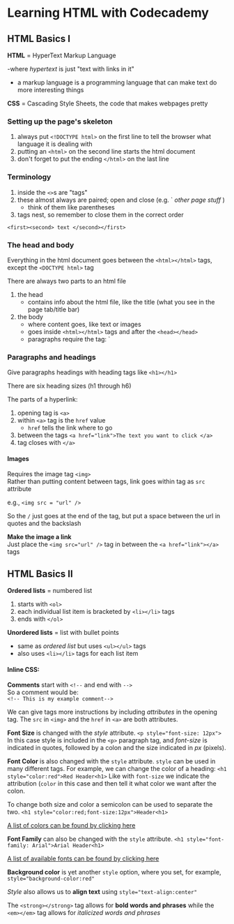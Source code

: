 # Learning HTML with Codecademy

## HTML Basics I
**HTML** = HyperText Markup Language   

-where *hypertext* is just "text with links in it"  
- a markup language is a programming language that can make text do more interesting things

**CSS** = Cascading Style Sheets, the code that makes webpages pretty

### Setting up the page's skeleton

1. always put `<!DOCTYPE html>` on the first line to tell the browser what language it is dealing with
2. putting an `<html>` on the second line starts the html document
3. don't forget to put the ending `</html>` on the last line  

### Terminology

1. inside the `<>`s are "tags"  
2. these almost always are paired; open and close (e.g. `<html> *other page stuff* </html>)  
	- think of them like parentheses
3. tags nest, so remember to close them in the correct order

```
<first><second> text </second></first>
```


### The head and body  
Everything in the html document goes between the `<html></html>` tags, except the `<DOCTYPE html>` tag

There are always two parts to an html file
1. the head
	- contains info about the html file, like the title (what you see in the page tab/title bar)
2. the body
	- where content goes, like text or images
	- goes inside `<html></html>` tags and after the `<head></head>`
	- paragraphs require the tag: `<p></p>


### Paragraphs and headings  
Give paragraphs headings with heading tags like `<h1></h1>`  

There are six heading sizes (h1 through h6)  

The parts of a hyperlink:
1. opening tag is `<a>`
2. within `<a>` tag is the `href` value
	- `href` tells the link where to go
3. between the tags `<a href="link">The text you want to click </a>`
4. tag closes with `</a>`

#### Images
Requires the image tag `<img>`  
Rather than putting content between tags, link goes within tag as `src` attribute  

e.g., `<img src = "url" />`  

So the `/` just goes at the end of the tag, but put a space between the url in quotes and the backslash

**Make the image a link**  
Just place the `<img src="url" />` tag in between the `<a href="link"></a>` tags


## HTML Basics II

**Ordered lists** = numbered list
1. starts with `<ol>`
2. each individual list item is bracketed by `<li></li>` tags
3. ends with `</ol>`

**Unordered lists** = list with bullet points
- same as *ordered list* but uses `<ul></ul>` tags  
- also uses `<li></li>` tags for each list item	  

#### Inline CSS:
**Comments** start with `<!--` and end with `-->`  
So a comment would be:  
	```
	<!-- This is my example comment-->
	```  

We can give tags more instructions by including *attributes* in the opening tag. The `src` in `<img>` and the `href` in `<a>` are both attributes. 

**Font Size** is changed with the *style* attribute. 
	```
	<p style="font-size: 12px">
	```  
In this case style is included in the `<p>` paragraph tag, and *font-size* is indicated in quotes, followed by a colon and the size indicated in *px* (pixels). 

**Font Color** is also changed with the `style` attribute. `style` can be used in many different tags. For example, we can change the color of a heading:
	```
	<h1 style="color:red">Red Header<h1>
	```
Like with `font-size` we indicate the attribution (`color` in this case and then tell it what color we want after the colon. 

To change both size and color a semicolon can be used to separate the two. 
	```
	<h1 style="color:red;font-size:12px">Header<h1>
	```

[A list of colors can be found by clicking here](http://www.w3.org/TR/css3-color/#svg-color)  

**Font Family** can also be changed with the `style` attribute. 
	```
	<h1 style="font-family: Arial">Arial Header<h1>
	```
  
[A list of available fonts can be found by clicking here](http://www.w3.org/TR/CSS21/fonts.html#generic-font-families)

**Background color** is yet another `style` option, where you set, for example, `style="background-color:red"`

*Style* also allows us to **align text** using `style="text-align:center"`

The `<strong></strong>` tag allows for **bold words and phrases** while the `<em></em>` tag allows for *italicized words and phrases*  

